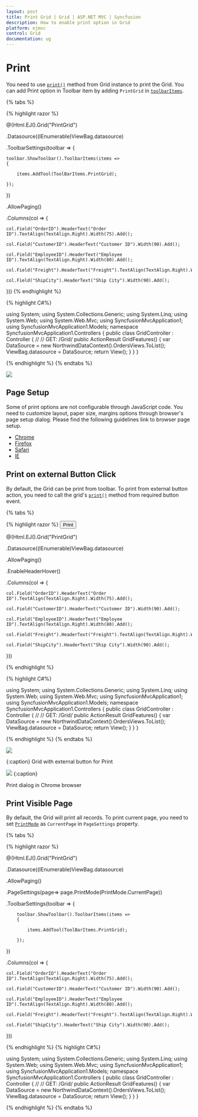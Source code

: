 ```yaml
---
layout: post
title: Print Grid | Grid | ASP.NET MVC | Syncfusion
description: How to enable print option in Grid
platform: ejmvc
control: Grid
documentation: ug
---
```


# Print

You need to use [`print()`](https://help.syncfusion.com/api/js/ejgrid#methods:print) method from Grid instance to print the Grid. You can add Print option in Toolbar item by adding `PrintGrid` in [`toolbarItems`](https://help.syncfusion.com/api/js/ejgrid#members:toolbarsettings-toolbaritems).

{% tabs %}
 
{% highlight razor %}

@(Html.EJ().Grid<OrdersView>("PrintGrid")

.Datasource((IEnumerable<object>)ViewBag.datasource)

.ToolbarSettings(toolbar =>
{

    toolbar.ShowToolbar().ToolbarItems(items =>
    {

        items.AddTool(ToolBarItems.PrintGrid);

    });

})

.AllowPaging()

.Columns(col =>
{

    col.Field("OrderID").HeaderText("Order ID").TextAlign(TextAlign.Right).Width(75).Add();

    col.Field("CustomerID").HeaderText("Customer ID").Width(90).Add();

    col.Field("EmployeeID").HeaderText("Employee ID").TextAlign(TextAlign.Right).Width(80).Add();

    col.Field("Freight").HeaderText("Freight").TextAlign(TextAlign.Right).Width(80).Add();

    col.Field("ShipCity").HeaderText("Ship City").Width(90).Add();

}))
{% endhighlight  %}

{% highlight C#%}

using System;
using System.Collections.Generic;
using System.Linq;
using System.Web;
using System.Web.Mvc;
using SyncfusionMvcApplication1;
using SyncfusionMvcApplication1.Models;
namespace SyncfusionMvcApplication1.Controllers
{
    public class GridController : Controller
    {
        //
        // GET: /Grid/
        public ActionResult GridFeatures()
        {
            var DataSource = new NorthwindDataContext().OrdersViews.ToList();
            ViewBag.datasource = DataSource;
            return View();
        }
    }
}


{% endhighlight  %}
{% endtabs %} 

![](Print-Grid_images/Print_img1.png)


## Page Setup

Some of print options are not configurable through JavaScript code. You need to customize layout, paper size, margins options through browser's page setup dialog. Please find the following guidelines link to browser page setup.

* [Chrome](https://support.google.com/chrome/answer/1379552?hl=en)
* [Firefox](https://support.mozilla.org/en-US/kb/how-print-web-pages-firefox)
* [Safari](http://www.mintprintables.com/print-tips/adjust-margins-osx/)
* [IE](http://www.helpteaching.com/help/print/index.htm) 

## Print on external Button Click

By default, the Grid can be print from toolbar. To print from external button action, you need to call the grid's [`print()`](http://help.syncfusion.com/js/api/ejgrid#methods:print) method from required button event.

{% tabs %}
 
{% highlight razor %}
<button id="print">Print</button>

@(Html.EJ().Grid<OrdersView>("PrintGrid")

.Datasource((IEnumerable<object>)ViewBag.datasource)

.AllowPaging()

.EnableHeaderHover()

.Columns(col =>
{

    col.Field("OrderID").HeaderText("Order ID").TextAlign(TextAlign.Right).Width(75).Add();

    col.Field("CustomerID").HeaderText("Customer ID").Width(90).Add();

    col.Field("EmployeeID").HeaderText("Employee ID").TextAlign(TextAlign.Right).Width(80).Add();

    col.Field("Freight").HeaderText("Freight").TextAlign(TextAlign.Right).Width(80).Add();

    col.Field("ShipCity").HeaderText("Ship City").Width(90).Add();

}))

<script type="text/javascript">

    $("#print").ejButton({

        showRoundedCorner: true,
        size: "mini",
        click: function () {
            $("#PrintGrid").ejGrid("print");
        }

    });

</script>
{% endhighlight  %}

{% highlight C#%}

using System;
using System.Collections.Generic;
using System.Linq;
using System.Web;
using System.Web.Mvc;
using SyncfusionMvcApplication1;
using SyncfusionMvcApplication1.Models;
namespace SyncfusionMvcApplication1.Controllers
{
    public class GridController : Controller
    {
        //
        // GET: /Grid/
        public ActionResult GridFeatures()
        {
            var DataSource = new NorthwindDataContext().OrdersViews.ToList();
            ViewBag.datasource = DataSource;
            return View();
        }
    }
}


{% endhighlight  %}
{% endtabs %} 


![](Print-Grid_images/Print_img2.png)

{:caption}
Grid with external button for Print

![](Print-Grid_images/Print_img3.png)
{:caption}

Print dialog in Chrome browser

## Print Visible Page

By default, the Grid will print all records. To print current page, you need to set [`PrintMode`](https://help.syncfusion.com/api/js/ejgrid#members:pagesettings-printmode) as `CurrentPage` in `PageSettings` property.

{% tabs %}
 
{% highlight razor %}

@(Html.EJ().Grid<OrdersView>("PrintGrid")

.Datasource((IEnumerable<object>)ViewBag.datasource)

.AllowPaging()

.PageSettings(page=> page.PrintMode(PrintMode.CurrentPage))

.ToolbarSettings(toolbar =>
    {

        toolbar.ShowToolbar().ToolbarItems(items =>
        {

            items.AddTool(ToolBarItems.PrintGrid);

        });

})

.Columns(col =>
{

    col.Field("OrderID").HeaderText("Order ID").TextAlign(TextAlign.Right).Width(75).Add();

    col.Field("CustomerID").HeaderText("Customer ID").Width(90).Add();

    col.Field("EmployeeID").HeaderText("Employee ID").TextAlign(TextAlign.Right).Width(80).Add();

    col.Field("Freight").HeaderText("Freight").TextAlign(TextAlign.Right).Width(80).Add();

    col.Field("ShipCity").HeaderText("Ship City").Width(90).Add();

}))

{% endhighlight  %}
{% highlight C#%}

using System;
using System.Collections.Generic;
using System.Linq;
using System.Web;
using System.Web.Mvc;
using SyncfusionMvcApplication1;
using SyncfusionMvcApplication1.Models;
namespace SyncfusionMvcApplication1.Controllers
{
    public class GridController : Controller
    {
        //
        // GET: /Grid/
        public ActionResult GridFeatures()
        {
            var DataSource = new NorthwindDataContext().OrdersViews.ToList();
            ViewBag.datasource = DataSource;
            return View();
        }
    }
}

{% endhighlight  %}
{% endtabs %} 